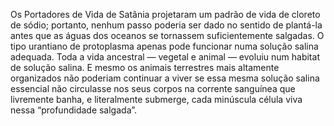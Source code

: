 ﻿Os Portadores de Vida de Satânia projetaram um padrão de vida de cloreto de sódio; portanto, nenhum passo poderia ser dado no sentido de plantá-la antes que as águas dos oceanos se tornassem suficientemente salgadas. O tipo urantiano de protoplasma apenas pode funcionar numa solução salina adequada. Toda a vida ancestral — vegetal e animal — evoluiu num habitat de solução salina. E mesmo os animais terrestres mais altamente organizados não poderiam continuar a viver se essa mesma solução salina essencial não circulasse nos seus corpos na corrente sanguínea que livremente banha, e literalmente submerge, cada minúscula célula viva nessa “profundidade salgada”.